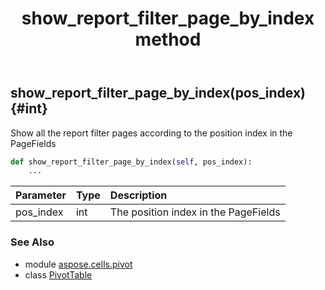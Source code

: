 ﻿---
title: show_report_filter_page_by_index method
second_title: Aspose.Cells for Python via .NET API References
description: 
type: docs
weight: 270
url: /aspose.cells.pivot/pivottable/show_report_filter_page_by_index/
is_root: false
---

## show_report_filter_page_by_index(pos_index) {#int}

Show all the report filter pages according to the position index in the PageFields



```python
def show_report_filter_page_by_index(self, pos_index):
    ...
```


| Parameter | Type | Description |
| :- | :- | :- |
| pos_index | int | The position index in the PageFields |



### See Also
* module [aspose.cells.pivot](../../)
* class [PivotTable](/cells/python-net/aspose.cells.pivot/pivottable)
